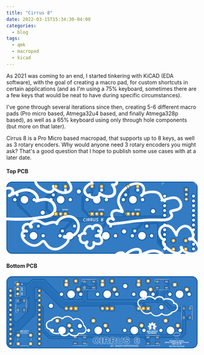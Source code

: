 ```yaml
---
title: "Cirrus 8"
date: 2022-03-15T15:34:30-04:00
categories:
  - blog
tags:
  - qmk
  - macropad
  - kicad
---
```


As 2021 was coming to an end, I started tinkering with KiCAD (EDA software), with the goal of creating a macro pad, for custom shortcuts in certain applications (and as I'm using a 75% keyboard, sometimes there are a few keys that would be neat to have during specific circumstances).

I've gone through several iterations since then, creating 5-6 different macro pads (Pro micro based, Atmega32u4 based, and finally Atmega328p based), as well as a 65% keyboard using only through hole components (but more on that later).

Cirrus 8 is a Pro Micro based macropad, that supports up to 8 keys, as well as 3 rotary encoders. Why would anyone need 3 rotary encoders you might ask? That's a good question that I hope to publish some use cases with at a later date.

#### Top PCB

![plot](https://github.com/draforfrogan/portfolio-blog/raw/master/assets/images/top.png)
#### Bottom PCB
![plot](../assets/images/bottom.png)

